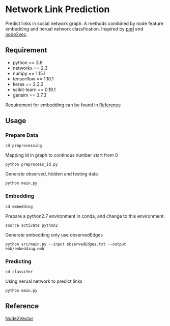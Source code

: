 # Network Link Prediction
Predict links in social network graph. A methods combined by node feature embedding and nerual network classfication. Inspired by [pnrl](http://www4.comp.polyu.edu.hk/~csztwang/paper/pnrl.pdf) and [node2vec](https://cs.stanford.edu/people/jure/pubs/node2vec-kdd16.pdf).

## Requirement
* python == 3.6
* networkx == 2.3
* numpy == 1.15.1
* tensorflow == 1.10.1
* keras == 2.2.2
* scikit-learn == 0.19.1
* gensim == 3.7.3


Requirement for embedding can be found in [Reference](#Reference)
## Usage

### Prepare Data

```
cd preprocessing
```

Mapping id in graph to continous number start from 0

```
python preprocess_id.py
```

Generate observed, hidden and testing data
```
python main.py
```

### Embedding 

```
cd embedding
```

Prepare a python2.7 environment in conda, and change to this environment.

```
source activate python2
```

Generate embedding only use observedEdges

```
python src/main.py --input observedEdges.txt --output emb/embedding.emb
```
### Predicting

```
cd classifer
```

Using nerual network to predict links

```
python main.py
```

## Reference
[Node2Vector](https://github.com/aditya-grover/node2vec)
